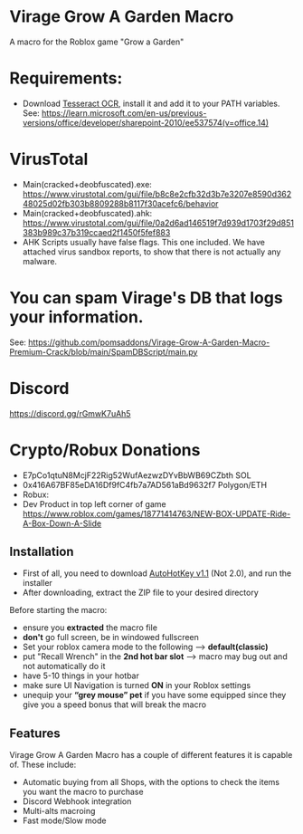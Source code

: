 # Virage Grow A Garden Macro
A macro for the Roblox game "Grow a Garden"

# Requirements:
- Download [Tesseract OCR](https://github.com/UB-Mannheim/tesseract/wiki), install it and add it to your PATH variables.
See: https://learn.microsoft.com/en-us/previous-versions/office/developer/sharepoint-2010/ee537574(v=office.14)

# VirusTotal
- Main(cracked+deobfuscated).exe: https://www.virustotal.com/gui/file/b8c8e2cfb32d3b7e3207e8590d36248025d02fb303b8809288b8117f30acefc6/behavior
- Main(cracked+deobfuscated).ahk: https://www.virustotal.com/gui/file/0a2d6ad146519f7d939d1703f29d851383b989c37b319ccaed2f1450f5fef883
- AHK Scripts usually have false flags. This one included. We have attached virus sandbox reports, to show that there is not actually any malware.
# You can spam Virage's DB that logs your information.
See: https://github.com/pomsaddons/Virage-Grow-A-Garden-Macro-Premium-Crack/blob/main/SpamDBScript/main.py

# Discord
https://discord.gg/rGmwK7uAh5

# Crypto/Robux Donations
- E7pCo1qtuN8McjF22Rig52WufAezwzDYvBbWB69CZbth SOL
- 0x416A67BF85eDA16Df9fC4fb7a7AD561aBd9632f7 Polygon/ETH
- Robux:
- Dev Product in top left corner of game
https://www.roblox.com/games/18771414763/NEW-BOX-UPDATE-Ride-A-Box-Down-A-Slide

 ## Installation
 - First of all, you need to download [AutoHotKey v1.1](https://www.autohotkey.com/) (Not 2.0), and run the installer
 - After downloading, extract the ZIP file to your desired directory

Before starting the macro:
- ensure you **extracted** the macro file
- **don't** go full screen, be in windowed fullscreen
- Set your roblox camera mode to the following --> **default(classic)**
- put "Recall Wrench" in the **2nd hot bar slot** --> macro may bug out and not automatically do it
- have 5-10 things in your hotbar
- make sure UI Navigation is turned **ON** in your Roblox settings
- unequip your **“grey mouse” pet** if you have some equipped since they give you a speed bonus that will break the macro

## Features
Virage Grow A Garden Macro has a couple of different features it is capable of. These include:
- Automatic buying from all Shops, with the options to check the items you want the macro to purchase
- Discord Webhook integration
- Multi-alts macroing
- Fast mode/Slow mode
